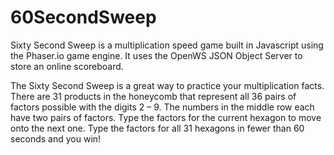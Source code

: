 # 60SecondSweep
Sixty Second Sweep is a multiplication speed game built in Javascript using the Phaser.io game engine.  It uses the OpenWS JSON Object Server to store an online scoreboard.

The Sixty Second Sweep is a great way to practice your multiplication facts. There are 31 products in the honeycomb that represent all 36 pairs of factors possible with the digits 2 – 9. The numbers in the middle row each have two pairs of factors.  Type the factors for the current hexagon to move onto the next one.  Type the factors for all 31 hexagons in fewer than 60 seconds and you win!
